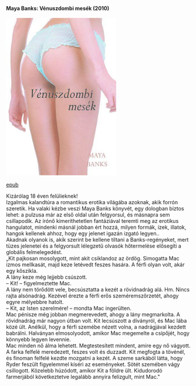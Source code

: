 #### <a name="id_285">Maya Banks: Vénuszdombi mesék (2010)</a>
<img src="https://github.com/BercziSandor/calibre_lib/raw/main/Maya%20Banks/Venuszdombi%20mesek%20%28285%29/cover.jpg" alt="cover" width="300"/>

[epub](https://github.com/BercziSandor/calibre_lib/raw/main/Maya%20Banks/Venuszdombi%20mesek%20%28285%29/Venuszdombi%20mesek%20-%20Maya%20Banks.epub)
<div>
<p>Kizárólag ​18 éven felülieknek!<br>Izgalmas kalandtúra a romantikus erotika világába azoknak, akik forrón szeretik. Ha valaki kézbe veszi Maya Banks könyvét, egy dologban biztos lehet: a pulzusa már az első oldal után felgyorsul, és másnapra sem csillapodik. Az írónő kimeríthetetlen fantáziával teremti meg az erotikus hangulatot, mindenki másnál jobban ért hozzá, milyen formák, ízek, illatok, hangok kellenek ahhoz, hogy egy jelenet igazán izgató legyen..<br>Akadnak olyanok is, akik szerint be kellene tiltani a Banks-regényeket, mert tüzes jelenetei és a felgyorsult lélegzetű olvasók hőtermelése elősegíti a globális felmelegedést.<br>„Kit pajkosan mosolygott, mint akit csiklandoz az ördög. Simogatta Mac izmos mellkasát, majd keze letévedt feszes hasára. A férfi olyan volt, akár egy kőszikla.<br>A lány keze még lejjebb csúszott.<br>– Kit! – figyelmeztette Mac.<br>A lány nem törődött vele, becsúsztatta a kezét a rövidnadrág alá. Hm. Nincs rajta alsónadrág. Kezével érezte a férfi erős szeméremszőrzetét, ahogy egyre mélyebbre hatolt.<br>– Kit, az Isten szerelmére! – mondta Mac ingerülten.<br>Mac pénisze még jobban megmerevedett, ahogy a lány megmarkolta. A rövidnadrág már nagyon útban volt. Kit lecsúszott a díványról, és Mac lába közé ült. Anélkül, hogy a férfi szemébe nézett volna, a nadrágjával kezdett babrálni. Halványan elmosolyodott, amikor Mac megemelte a csípőjét, hogy könnyebb legyen levennie.<br>Mac minden nő álma lehetett. Megtestesített mindent, amire egy nő vágyott. A farka felfelé meredezett, feszes volt és duzzadt. Kit megfogta a tövénél, és finoman felfelé kezdte mozgatni a kezét. A szeme sarkából látta, hogy Ryder feszült figyelemmel kíséri az eseményeket. Sötét szemében vágy csillogott. Közelebb húzódott, amikor Kit a földre ült. Kidudorodó farmerjából következtetve legalább annyira felizgult, mint Mac."</p></div>

